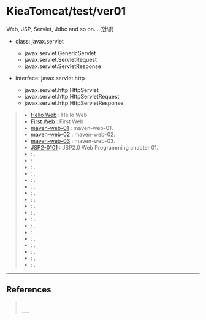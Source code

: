 KieaTomcat/test/ver01
=====================
Web, JSP, Servlet, Jdbc and so on....(안녕)

- class: javax.servlet  
	- javax.servlet.GenericServlet  
	- javax.servlet.ServletRequest  
	- javax.servlet.ServletResponse  
  
- interface: javax.servlet.http  
	- javax.servlet.http.HttpServlet  
	- javax.servlet.http.HttpServletRequest  
	- javax.servlet.http.HttpServletResponse  

> - [Hello Web](https://github.com/grtlinux/KieaTomcat/tree/master/test/ver01/Hello "Hello Web") : Hello Web  
> - [First Web](https://github.com/grtlinux/KieaTomcat/tree/master/test/ver01/First "First Web") : First Web  
> - [maven-web-01](https://github.com/grtlinux/KieaTomcat/tree/master/test/ver01/maven-web-01 "maven-web-01") : maven-web-01.  
> - [maven-web-02](https://github.com/grtlinux/KieaTomcat/tree/master/test/ver01/maven-web-02 "maven-web-02") : maven-web-02.  
> - [maven-web-03](https://github.com/grtlinux/KieaTomcat/tree/master/test/ver01/maven-web-03 "maven-web-03") : maven-web-03.  
> - [JSP2-0101](https://github.com/grtlinux/KieaTomcat/tree/master/test/ver01/JSP2-0101 "JSP2-0101") : JSP2.0 Web Programming chapter 01.  
> - []( "") : .  
> - []( "") : .  
> - []( "") : .  
> - []( "") : .  
> - []( "") : .  
> - []( "") : .  
> - []( "") : .  
> - []( "") : .  
> - []( "") : .  
> - []( "") : .  
> - []( "") : .  
> - []( "") : .  
> - []( "") : .  
> - []( "") : .  
> - []( "") : .  
> - []( "") : .  
> - []( "") : .  
> - []( "") : .  

----------


References
----------
> []("")  
.....
